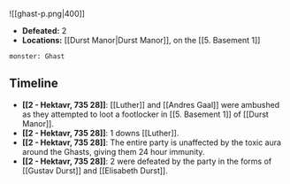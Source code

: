 ![[ghast-p.png|400]]

* **Defeated:** 2
* **Locations:** [[Durst Manor|Durst Manor]], on the [[5. Basement 1]]

```statblock
monster: Ghast
```
## Timeline
* **[[2 - Hektavr, 735 28]]**: [[Luther]] and [[Andres Gaal]] were ambushed as they attempted to loot a footlocker in [[5. Basement 1]] of [[Durst Manor]].
* **[[2 - Hektavr, 735 28]]**: 1 downs [[Luther]].
* **[[2 - Hektavr, 735 28]]**: The entire party is unaffected by the toxic aura around the Ghasts, giving them 24 hour immunity.
* **[[2 - Hektavr, 735 28]]**: 2 were defeated by the party in the forms of [[Gustav Durst]] and [[Elisabeth Durst]].
